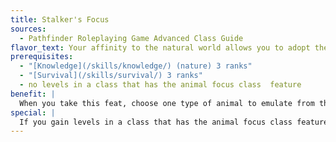 ```yaml
---
title: Stalker's Focus
sources:
  - Pathfinder Roleplaying Game Advanced Class Guide
flavor_text: Your affinity to the natural world allows you to adopt the focus of a particular animal.
prerequisites:
  - "[Knowledge](/skills/knowledge/) (nature) 3 ranks"
  - "[Survival](/skills/survival/) 3 ranks"
  - no levels in a class that has the animal focus class  feature
benefit: |
  When you take this feat, choose one type of animal to emulate from those given in the hunter's animal focus class feature. Once per day, you or your animal companion (if you have one) can gain the benefit of that animal focus for 1 minute. Treat your character level as your hunter level for the purpose of determining the benefits granted by your chosen animal focus.
special: |
  If you gain levels in a class that has the animal focus class feature, when you gain that feature you gain 1 additional minute of use each day of your animal focus class feature.
---
```



